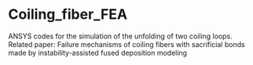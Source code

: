 # Coiling_fiber_FEA
ANSYS codes for the simulation of the unfolding of two coiling loops. Related paper: Failure mechanisms of coiling fibers with sacrificial bonds made by instability-assisted fused deposition modeling
